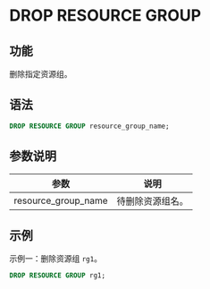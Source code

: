 # DROP RESOURCE GROUP

## 功能

删除指定资源组。

## 语法

```SQL
DROP RESOURCE GROUP resource_group_name;
```

## 参数说明

| **参数**            | **说明**         |
| ------------------- | ---------------- |
| resource_group_name | 待删除资源组名。 |

## 示例

示例一：删除资源组 `rg1`。

```SQL
DROP RESOURCE GROUP rg1;
```
